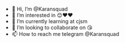 - 👋 Hi, I’m @Karansquad
- 👀 I’m interested in 😊❤❤
- 🌱 I’m currently learning at cjsm 
- 💞️ I’m looking to collaborate on 😘
- 📫 How to reach me telegram @Karansquad

<!---
Karansquad/Karansquad is a ✨ special ✨ repository because its `README.md` (this file) appears on your GitHub profile.
You can click the Preview link to take a look at your changes.
--->
